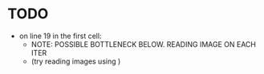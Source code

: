 # TODO
* on line 19 in the first cell:
    * NOTE: POSSIBLE BOTTLENECK BELOW. READING IMAGE ON EACH ITER
    * (try reading images using )